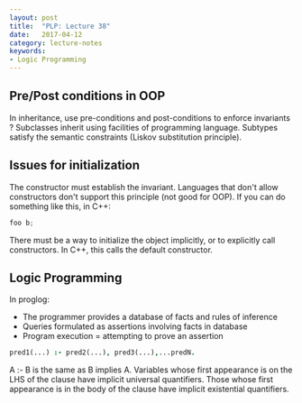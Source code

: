 ```yaml
---
layout: post
title:  "PLP: Lecture 38"
date:   2017-04-12
category: lecture-notes
keywords:
- Logic Programming
---
```


## Pre/Post conditions in OOP

In inheritance, use pre-conditions and post-conditions to enforce invariants ?
Subclasses inherit using facilities of programming language. Subtypes satisfy the semantic constraints (Liskov substitution principle).

## Issues for initialization

The constructor must establish the invariant. Languages that don't allow constructors don't support this principle (not good for OOP).
If you can do something like this, in C++:

```C++
foo b;
```

There must be a way to initialize the object implicitly, or to explicitly call constructors. In C++, this calls the default constructor.

## Logic Programming

In proglog: 

* The programmer provides a database of facts and rules of inference
* Queries formulated as assertions involving facts in database
* Program execution = attempting to prove an assertion

```Prolog
pred1(...) :- pred2(...), pred3(...),...predN.
```

A :- B is the same as B implies A. Variables whose first appearance is on the LHS of the clause have implicit universal quantifiers. Those whose first appearance is in the body of the clause have implicit existential quantifiers.